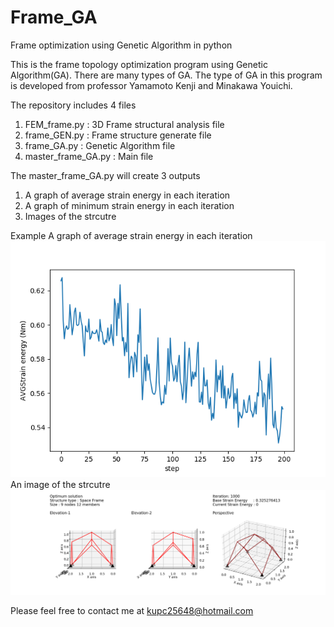 # Frame_GA
Frame optimization using Genetic Algorithm in python

This is the frame topology optimization program using Genetic Algorithm(GA).
There are many types of GA. The type of GA in this program is developed from professor Yamamoto Kenji and Minakawa Youichi.

The repository includes 4 files
1. FEM_frame.py : 3D Frame structural analysis file
2. frame_GEN.py : Frame structure generate file
3. frame_GA.py : Genetic Algorithm file
4. master_frame_GA.py : Main file

The master_frame_GA.py will create 3 outputs
1. A graph of average strain energy in each iteration
2. A graph of minimum strain energy in each iteration
3. Images of the strcutre

Example
A graph of average strain energy in each iteration
<img src="src/GA_population100_iteration200_Initial_0.32_Final_0.32_AVG.png">
An image of the strcutre
<img src="src/Figure_1.png">

Please feel free to contact me at kupc25648@hotmail.com


